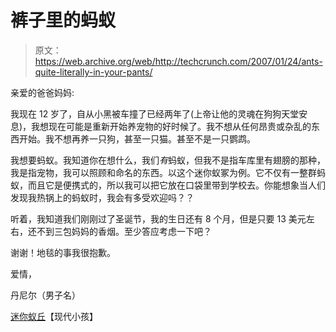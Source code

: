 # 裤子里的蚂蚁

> 原文：<https://web.archive.org/web/http://techcrunch.com/2007/01/24/ants-quite-literally-in-your-pants/>

亲爱的爸爸妈妈:

我现在 12 岁了，自从小黑被车撞了已经两年了(上帝让他的灵魂在狗狗天堂安息)，我想现在可能是重新开始养宠物的好时候了。我不想从任何昂贵或杂乱的东西开始。我不想再养一只狗，甚至一只猫。甚至不是一只鹦鹉。

我想要蚂蚁。我知道你在想什么，我们*有*蚂蚁，但我不是指车库里有翅膀的那种，我是指宠物，我可以照顾和命名的东西。以这个迷你蚁冢为例。它不仅有一整群蚂蚁，而且它是便携式的，所以我可以把它放在口袋里带到学校去。你能想象当人们发现我热锅上的蚂蚁时，我会有多受欢迎吗？？

听着，我知道我们刚刚过了圣诞节，我的生日还有 8 个月，但是只要 13 美元左右，还不到三包妈妈的香烟。至少答应考虑一下吧？

谢谢！地毯的事我很抱歉。

爱情，

丹尼尔（男子名）

[迷你蚁丘](https://web.archive.org/web/20150926130640/http://www.moderntots.com/go_play/product.php?productid=17336&cat=359&page=1)【现代小孩】